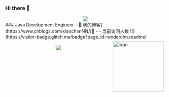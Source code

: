 ### Hi there 👋
<!-- 敲代码的图片 -->
<div align="center" ><img order-radius="100px" src="https://cdn.jsdelivr.net/gh/sun0225SUN/photos/images/202108300019556.gif"/></div>
### Java Development Engineer
- 🚩[我的博客](https://www.cnblogs.com/xiaochenNN/)🚩   
- 
- 当前访问人数 ![](https://visitor-badge.glitch.me/badge?page_id=woderchn.readme)
<br>
<img src="https://github-readme-stats.vercel.app/api?username=Wonderchn&show_icons=true" alt="logo" height="160" align="right" style="margin: 5px; margin-bottom: 20px;" />
</br>

<!-- 贪吃蛇代码贡献图 -->
<div align="center"><img src="https://cdn.jsdelivr.net/gh/sun0225SUN/sun0225SUN/contribution-snake/github-contribution-grid-snake.svg" /></div>
